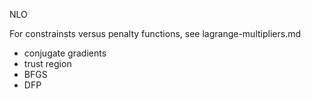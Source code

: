 NLO

For constrainsts versus penalty functions, see lagrange-multipliers.md

* conjugate gradients
* trust region
* BFGS
* DFP
